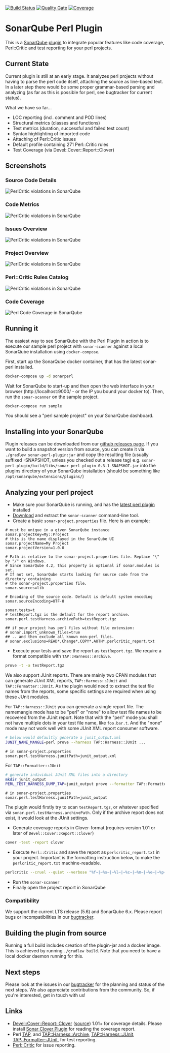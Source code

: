 [![Build Status](https://travis-ci.org/sonar-perl/sonar-perl.svg?branch=master)](https://travis-ci.org/sonar-perl/sonar-perl)
[![Quality Gate](https://sonarqube.com/api/badges/gate?key=com.github.otrosien:sonar-perl)](https://sonarqube.com/dashboard/index/com.github.otrosien:sonar-perl)
[![Coverage](https://sonarqube.com/api/badges/measure?key=com.github.otrosien:sonar-perl&metric=coverage&template=FLAT)](https://sonarqube.com/dashboard/index/com.github.otrosien:sonar-perl)

# SonarQube Perl Plugin

This is a [SonarQube](http://www.sonarqube.org/) [plugin](http://docs.sonarqube.org/display/PLUG/Plugin+Library) 
to integrate popular features like code coverage, Perl::Critic and test reporting for your perl projects.

## Current State

Current plugin is still at an early stage. It analyzes perl projects
without having to parse the perl code itself, attaching the source as
line-based text. In a later step there would be some proper grammar-based
parsing and analyzing (as far as this is possible for perl, see bugtracker 
for current status).

What we have so far...

* LOC reporting (incl. comment and POD lines)
* Structural metrics (classes and functions)
* Test metrics (duration, successful and failed test count)
* Syntax highlighting of imported code
* Attaching of Perl::Critic issues
* Default profile containing 271 Perl::Critic rules
* Test Coverage (via Devel::Cover::Report::Clover)

## Screenshots

### Source Code Details

![PerlCritic violations in SonarQube](img/code_detail.png)

### Code Metrics

![PerlCritic violations in SonarQube](img/code_report.png)

### Issues Overview

![PerlCritic violations in SonarQube](img/issues_overview.png)

### Project Overview

![PerlCritic violations in SonarQube](img/project_overview.png)

### Perl::Critic Rules Catalog

![PerlCritic violations in SonarQube](img/rules.png)

### Code Coverage

![Perl Code Coverage in SonarQube](img/coverage.png)


## Running it

The easiest way to see SonarQube with the Perl Plugin in action is to 
execute our sample perl project with `sonar-scanner` against
a local SonarQube installation using `docker-compose`.

First, start up the SonarQube docker container, that has the
latest sonar-perl installed.

```sh
docker-compose up -d sonarperl
```

Wait for SonarQube to start-up and then open the web interface in your browser
(http://localhost:9000/ - or the IP you bound your docker to).
Then, run the `sonar-scanner` on the sample project.

```sh
docker-compose run sample
```

You should see a "perl sample project" on your SonarQube dashboard.


## Installing into your SonarQube

Plugin releases can be downloaded from our [github releases page](https://github.com/sonar-perl/sonar-perl/releases). 
If you want to build a snapshot version from source, you can create it via `./gradlew sonar-perl-plugin:jar` and
copy the resulting file (usually suffixed -SNAPSHOT, unless you checked out a release tag) 
e.g. `sonar-perl-plugin/build/libs/sonar-perl-plugin-0.3.1-SNAPSHOT.jar` into the plugins
directory of your SonarQube installation (should be something like `/opt/sonarqube/extensions/plugins/`)


## Analyzing your perl project

- Make sure your SonarQube is running, and has the [latest perl plugin](https://github.com/sonar-perl/sonar-perl/releases) installed
- [Download](http://docs.sonarqube.org/display/SCAN/Analyzing+with+SonarQube+Scanner) and extract the `sonar-scanner` command-line tool.
- Create a basic `sonar-project.properties` file. Here is an example:

```
# must be unique in a given SonarQube instance
sonar.projectKey=My::Project
# this is the name displayed in the SonarQube UI
sonar.projectName=My Project
sonar.projectVersion=1.0.0
 
# Path is relative to the sonar-project.properties file. Replace "\" by "/" on Windows.
# Since SonarQube 4.2, this property is optional if sonar.modules is set. 
# If not set, SonarQube starts looking for source code from the directory containing 
# the sonar-project.properties file.
sonar.sources=lib
 
# Encoding of the source code. Default is default system encoding
sonar.sourceEncoding=UTF-8

sonar.tests=t
# testReport.tgz is the default for the report archive.
sonar.perl.testHarness.archivePath=testReport.tgz

## if your project has perl files without file extension:
# sonar.import_unknown_files=true
## .. and then exclude all known non-perl files.
# sonar.exclusions=READ*,Change*,COPY*,AUTH*,perlcritic_report.txt
```

- Execute your tests and save the report as `testReport.tgz`. We require a format compatible with `TAP::Harness::Archive`.

```sh
prove -t -a testReport.tgz
```

We also support JUnit reports. There are mainly two CPAN modules that can
generate JUnit XML reports, `TAP::Harness::JUnit` and `TAP::Formatter::JUnit`.
As the plugin would need to extract the test file names from the reports,
some specific settings are required when using these JUnit modules.

For `TAP::Harness::JUnit` you can generate a single report file. The namemangle
mode has to be "perl" or "none" to allow test file names to be recovered
from the JUnit report. Note that with the "perl" mode you shall not have
multiple dots in your test file name, like `foo.bar.t`. And the "none" mode
may not work well with some JUnit XML report consumer software.

```sh
# below would defaultly generate a junit_output.xml
JUNIT_NAME_MANGLE=perl prove --harness TAP::Harness::JUnit ...
```
```            
# in sonar-project.properties
sonar.perl.testHarness.junitPath=junit_output.xml
```

For `TAP::Formatter::JUnit`
```sh
# generate individual JUnit XML files into a directory
mkdir junit_output
PERL_TEST_HARNESS_DUMP_TAP=junit_output prove --formatter TAP::Formatter::JUnit --timer ...
```
```            
# in sonar-project.properties
sonar.perl.testHarness.junitPath=junit_output
```

The plugin would firstly try to scan `testReport.tgz`, or whatever specified via
`sonar.perl.testHarness.archivePath`. Only if the archive report does not exist,
it would look at the JUnit settings.

- Generate coverage reports in Clover-format (requires version 1.01 or later of `Devel::Cover::Report::Clover`)

```sh
cover -test -report clover
```

- Execute `Perl::Critic` and save the report as `perlcritic_report.txt` in your project. Important is the formatting
instruction below, to make the `perlcritic_report.txt` machine-readable.

```sh
perlcritic --cruel --quiet --verbose "%f~|~%s~|~%l~|~%c~|~%m~|~%e~|~%p~||~%n" lib t > perlcritic_report.txt
```

- Run the `sonar-scanner` 
- Finally open the project report in SonarQube

### Compatibility

We support the current LTS release (5.6) and SonarQube 6.x. Please report bugs
or incompatibilities in our [bugtracker](https://github.com/sonar-perl/sonar-perl/issues).


## Building the plugin from source

Running a full build includes creation of the plugin-jar and a docker image.
This is achieved by running `./gradlew build`. Note that you 
need to have a local docker daemon running for this.


## Next steps

Please look at the issues in our [bugtracker](https://github.com/sonar-perl/sonar-perl/issues) for
the planning and status of the next steps. We also appreciate contributions from the community.
So, if you're interested, get in touch with us!


## Links

* [Devel::Cover::Report::Clover](https://metacpan.org/pod/Devel::Cover::Report::Clover) ([source](https://github.com/captin411/devel-cover-report-clover/)) 1.01+ for coverage details. Please install [Sonar Clover Plugin](http://docs.sonarqube.org/display/SONARQUBE45/Clover+Plugin) for reading the coverage report.
* Perl [TAP](https://testanything.org/), and [TAP::Harness::Archive](https://metacpan.org/pod/TAP::Harness::Archive), [TAP::Harness::JUnit](https://metacpan.org/pod/TAP::Harness::JUnit), [TAP::Formatter::JUnit](https://metacpan.org/pod/TAP::Formatter::JUnit), for test reporting.
* [Perl::Critic](http://perlcritic.org/) for issue reporting.

